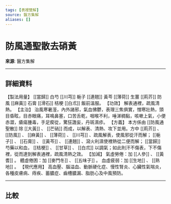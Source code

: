 ```yaml
---
tags: [表裡雙解]
source: 醫方集解
aliases: []
---
```


# 防風通聖散去硝黃

**來源**: 醫方集解  

---

## 詳細資料
【製法用量】 [[當歸]] 白芍 [[川芎]] 梔子 [[連翹]] 黃芩 [[薄荷]] 生薑 [[荊芥]] 防風 [[麻黃]] 石膏 [[滑石]] 桔梗 [[白朮]] 飯前溫服。
【功效】
解表通裡，疏風清熱。
【主治】
治風寒暑溼，內外諸邪，氣血怫鬱，表理三焦俱實，憎寒壯熱，頭目昏眩，目赤眼痛，耳鳴鼻塞，口苦舌乾，咽喉不利，唾涕稠黏，咳嗽上氣，小便赤澀，瘡瘍腫毒，手足瘈從，驚狂譫妄，丹斑濕疹。
【方義】
本方係由 [[防風通聖散]] 除 [[大黃]] 、 [[芒硝]] 而成，以解表、清熱、攻下並用。方中 [[荊芥]] 、 [[防風]] 、 [[麻黃]] 、 [[薄荷]] 、 [[川芎]] 、疏風解表，使風邪從汗而解； [[梔子]] 、 [[石膏]] 、 [[黃芩]] 、 [[連翹]] 、瀉火利濕使裡熱從二便而解； [[當歸]] 芍藥以和血， [[桔梗]] 、 [[甘草]] 、 [[白朮]] 以調氣；如此則汗不傷表，下不傷裡，從而達到解表通裡，疏風清熱之效。
【加減】
氣虛勞倦：加 [[人參]] 、 [[黃耆]] 。
體虛倦困：加 [[麥門冬]] 、 [[五味子]] 。
血虛疲弱：加 [[生地]] 、 [[熟地]] 。
【現代應用】
高血壓、腦溢血、動脈硬化症、慢性腎炎、心臟性氣喘炎，各種皮膚病、痔疾、蓄膿症、齒槽膿漏、脂肪心及中風預防。

---

## 比較
